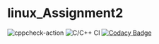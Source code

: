 # linux_Assignment2
![cppcheck-action](https://github.com/99002540/linux_Assignment2/workflows/cppcheck-action/badge.svg)
![C/C++ CI](https://github.com/99002540/linux_Assignment2/workflows/C/C++%20CI/badge.svg)
[![Codacy Badge](https://app.codacy.com/project/badge/Grade/347ba6c8abf046c891f3f2be70161074)](https://www.codacy.com/gh/99002540/linux_Assignment2/dashboard?utm_source=github.com&amp;utm_medium=referral&amp;utm_content=99002540/linux_Assignment2&amp;utm_campaign=Badge_Grade)
